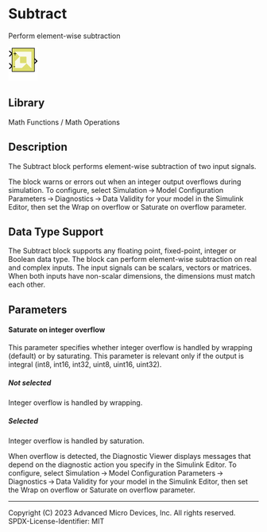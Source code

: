 # Subtract

Perform element-wise subtraction

![](./Images/block.png)

## Library

Math Functions / Math Operations

## Description

The Subtract block performs element-wise subtraction of two input
signals.

The block warns or errors out when an integer output overflows during
simulation. To configure, select Simulation → Model Configuration
Parameters → Diagnostics → Data Validity for your model in the Simulink
Editor, then set the Wrap on overflow or Saturate on overflow parameter.

## Data Type Support

The Subtract block supports any floating point, fixed-point, integer or
Boolean data type. The block can perform element-wise subtraction on
real and complex inputs. The input signals can be scalars, vectors or
matrices. When both inputs have non-scalar dimensions, the dimensions
must match each other.

## Parameters

#### Saturate on integer overflow

This parameter specifies whether integer overflow is handled by wrapping
(default) or by saturating. This parameter is relevant only if the
output is integral (int8, int16, int32, uint8, uint16, uint32).

##### Not selected
Integer overflow is handled by wrapping.

##### Selected
Integer overflow is handled by saturation.



When overflow is detected, the Diagnostic Viewer displays messages that
depend on the diagnostic action you specify in the Simulink Editor. To
configure, select Simulation → Model Configuration
Parameters → Diagnostics → Data Validity for your model in the Simulink
Editor, then set the Wrap on overflow or Saturate on overflow parameter.

--------------
Copyright (C) 2023 Advanced Micro Devices, Inc. All rights reserved.
SPDX-License-Identifier: MIT
